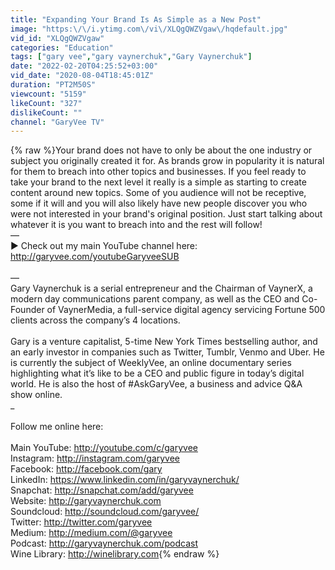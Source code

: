 ```yaml
---
title: "Expanding Your Brand Is As Simple as a New Post"
image: "https:\/\/i.ytimg.com\/vi\/XLQgQWZVgaw\/hqdefault.jpg"
vid_id: "XLQgQWZVgaw"
categories: "Education"
tags: ["gary vee","gary vaynerchuk","Gary Vaynerchuk"]
date: "2022-02-20T04:25:52+03:00"
vid_date: "2020-08-04T18:45:01Z"
duration: "PT2M50S"
viewcount: "5159"
likeCount: "327"
dislikeCount: ""
channel: "GaryVee TV"
---
```

{% raw %}Your brand does not have to only be about the one industry or subject you originally created it for. As brands grow in popularity it is natural for them to breach into other topics and businesses. If you feel ready to take your brand to the next level it really is a simple as starting to create content around new topics. Some of you audience will not be receptive, some if it will and you will also likely have new people discover you who were not interested in your brand's original position. Just start talking about whatever it is you want to breach into and the rest will follow! <br />—<br />► Check out my main YouTube channel here: <br /><a rel="nofollow" target="blank" href="http://garyvee.com/youtubeGaryveeSUB">http://garyvee.com/youtubeGaryveeSUB</a><br /><br />—<br />Gary Vaynerchuk is a serial entrepreneur and the Chairman of VaynerX, a modern day communications parent company, as well as the CEO and Co-Founder of VaynerMedia, a full-service digital agency servicing Fortune 500 clients across the company’s 4 locations.<br /><br />Gary is a venture capitalist, 5-time New York Times bestselling author, and an early investor in companies such as Twitter, Tumblr, Venmo and Uber. He is currently the subject of WeeklyVee, an online documentary series highlighting what it’s like to be a CEO and public figure in today’s digital world. He is also the host of #AskGaryVee, a business and advice Q&amp;A show online.<br />_<br /><br />Follow me online here:<br /><br />Main YouTube: <a rel="nofollow" target="blank" href="http://youtube.com/c/garyvee">http://youtube.com/c/garyvee</a><br />Instagram: <a rel="nofollow" target="blank" href="http://instagram.com/garyvee">http://instagram.com/garyvee</a><br />Facebook: <a rel="nofollow" target="blank" href="http://facebook.com/gary">http://facebook.com/gary</a><br />LinkedIn: <a rel="nofollow" target="blank" href="https://www.linkedin.com/in/garyvaynerchuk/">https://www.linkedin.com/in/garyvaynerchuk/</a><br />Snapchat: <a rel="nofollow" target="blank" href="http://snapchat.com/add/garyvee">http://snapchat.com/add/garyvee</a><br />Website: <a rel="nofollow" target="blank" href="http://garyvaynerchuk.com">http://garyvaynerchuk.com</a><br />Soundcloud: <a rel="nofollow" target="blank" href="http://soundcloud.com/garyvee/">http://soundcloud.com/garyvee/</a><br />Twitter: <a rel="nofollow" target="blank" href="http://twitter.com/garyvee">http://twitter.com/garyvee</a><br />Medium: <a rel="nofollow" target="blank" href="http://medium.com/@garyvee">http://medium.com/@garyvee</a><br />Podcast: <a rel="nofollow" target="blank" href="http://garyvaynerchuk.com/podcast">http://garyvaynerchuk.com/podcast</a><br />Wine Library: <a rel="nofollow" target="blank" href="http://winelibrary.com">http://winelibrary.com</a>{% endraw %}
